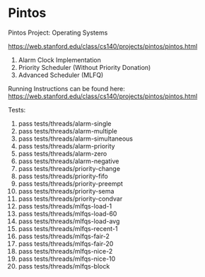 # Pintos
Pintos Project: Operating Systems

https://web.stanford.edu/class/cs140/projects/pintos/pintos.html

1. Alarm Clock Implementation
2. Priority Scheduler (Without Priority Donation)
3. Advanced Scheduler (MLFQ)

Running Instructions can be found here: https://web.stanford.edu/class/cs140/projects/pintos/pintos.html

Tests:

1. pass tests/threads/alarm-single 
2. pass tests/threads/alarm-multiple 
3. pass tests/threads/alarm-simultaneous
4. pass tests/threads/alarm-priority
5. pass tests/threads/alarm-zero
6. pass tests/threads/alarm-negative
7. pass tests/threads/priority-change
8. pass tests/threads/priority-fifo
9. pass tests/threads/priority-preempt
10. pass tests/threads/priority-sema
11. pass tests/threads/priority-condvar
12. pass tests/threads/mlfqs-load-1
13. pass tests/threads/mlfqs-load-60
14. pass tests/threads/mlfqs-load-avg
15. pass tests/threads/mlfqs-recent-1
16. pass tests/threads/mlfqs-fair-2
17. pass tests/threads/mlfqs-fair-20
18. pass tests/threads/mlfqs-nice-2
19. pass tests/threads/mlfqs-nice-10
20. pass tests/threads/mlfqs-block
